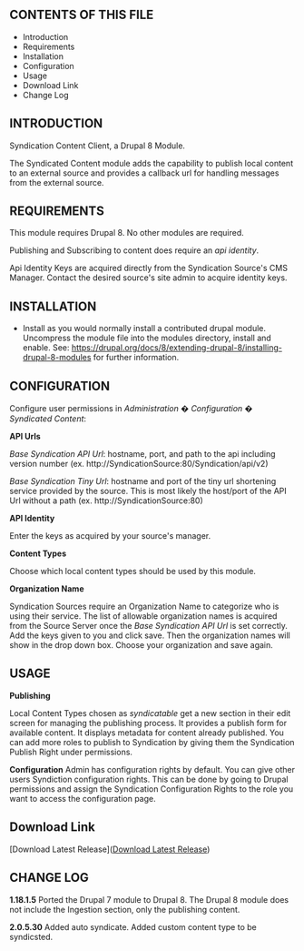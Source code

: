 CONTENTS OF THIS FILE
---------------------
* Introduction
* Requirements
* Installation
* Configuration
* Usage
* Download Link
* Change Log

INTRODUCTION
------------
Syndication Content Client, a Drupal 8 Module.

The Syndicated Content module adds the capability to publish local content to an external source and provides a callback url for handling messages from the external source.

REQUIREMENTS
------------
This module requires Drupal 8. No other modules are required.

Publishing and Subscribing to content does require an *api identity*.

Api Identity Keys are acquired directly from the Syndication Source's CMS Manager. Contact the desired source's site admin to acquire identity keys.


INSTALLATION
------------
* Install as you would normally install a contributed drupal module. Uncompress the module file into the modules directory, install and enable. See:
   https://drupal.org/docs/8/extending-drupal-8/installing-drupal-8-modules
   for further information.

CONFIGURATION
-------------
Configure user permissions in *Administration � Configuration � Syndicated Content*:

**API Urls**

*Base Syndication API Url*: hostname, port, and path to the api including version number (ex. http://SyndicationSource:80/Syndication/api/v2)

*Base Syndication Tiny Url*: hostname and port of the tiny url shortening service provided by the source. This is most likely the host/port of the API Url without a path (ex. http://SyndicationSource:80)

**API Identity**

Enter the keys as acquired by your source's manager.

**Content Types**

Choose which local content types should be used by this module.

**Organization Name**

Syndication Sources require an Organization Name to categorize who is using their service. The list of allowable organization names is acquired from the Source Server once the *Base Syndication API Url* is set correctly. 
Add the keys given to you and click save. Then the organization names will show in the drop down box. Choose your organization and save again.

USAGE
------------
**Publishing**

Local Content Types chosen as *syndicatable* get a new section in their edit screen for managing the publishing process. It provides a publish form for available content. It displays metadata for content already published. You can add more roles to publish to Syndication by giving them the Syndication Publish Right under permissions.

**Configuration**
Admin has configuration rights by default. You can give other users Syndiction configuration rights. This can be done by going to Drupal permissions and assign the Syndication Configuration Rights to the role you want to access the configuration page.

Download Link
----------------------
[Download Latest Release]([Download Latest Release](https://github.com/HHS/syndication/blob/master/binaries/syndication_drupal_8.1.18.1.5.zip?raw=true))

CHANGE LOG
------------

**1.18.1.5**
Ported the Drupal 7 module to Drupal 8. The Drupal 8 module does not include the Ingestion section, only the publishing content.

**2.0.5.30**
Added auto syndicate. Added custom content type to be syndicsted.